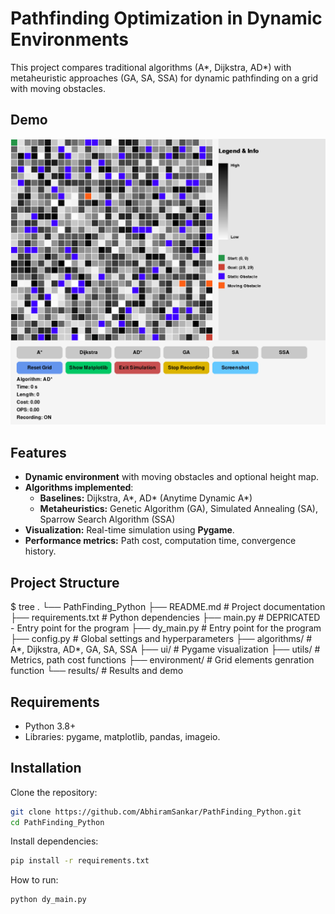 # Pathfinding Optimization in Dynamic Environments
This project compares traditional algorithms (A*, Dijkstra, AD*) with metaheuristic approaches (GA, SA, SSA) for dynamic pathfinding on a grid with moving obstacles.

## Demo
![Watch the demo](results/simulation_20250731_081004.gif)

## Features
- **Dynamic environment** with moving obstacles and optional height map.
- **Algorithms implemented**:
  - **Baselines:** Dijkstra, A*, AD* (Anytime Dynamic A*)
  - **Metaheuristics:** Genetic Algorithm (GA), Simulated Annealing (SA), Sparrow Search Algorithm (SSA)
- **Visualization:** Real-time simulation using **Pygame**.
- **Performance metrics:** Path cost, computation time, convergence history.

## Project Structure
$ tree
.
└── PathFinding_Python
    ├── README.md # Project documentation
    ├── requirements.txt # Python dependencies
    ├── main.py # DEPRICATED - Entry point for the program
    ├── dy_main.py # Entry point for the program
    ├── config.py # Global settings and hyperparameters
    ├── algorithms/ # A*, Dijkstra, AD*, GA, SA, SSA
    ├── ui/ # Pygame visualization
    ├── utils/ # Metrics, path cost functions
    ├── environment/ # Grid elements genration function
    └── results/ # Results and demo

## Requirements
- Python 3.8+
- Libraries: pygame, matplotlib, pandas, imageio.

## Installation

Clone the repository:
```bash
git clone https://github.com/AbhiramSankar/PathFinding_Python.git
cd PathFinding_Python
```
Install dependencies:
```bash
pip install -r requirements.txt
```
How to run:
```bash
python dy_main.py
```
